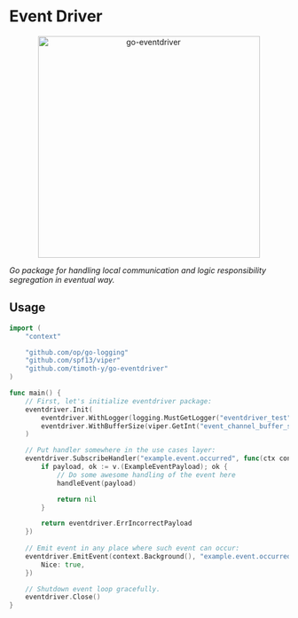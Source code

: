# Event Driver

<p align="center">
    <img src="https://github.com/timoth-y/go-eventdriver/blob/main/docs/go-eventdriver.png?raw=true" alt="go-eventdriver" width="400px"/>
</p>

_Go package for handling local communication and logic responsibility segregation in eventual way._

## Usage

```go
import (
	"context"

	"github.com/op/go-logging"
	"github.com/spf13/viper"
	"github.com/timoth-y/go-eventdriver"
)

func main() {
	// First, let's initialize eventdriver package:
	eventdriver.Init(
		eventdriver.WithLogger(logging.MustGetLogger("eventdriver_test")),
		eventdriver.WithBufferSize(viper.GetInt("event_channel_buffer_size")),
	)

	// Put handler somewhere in the use cases layer:
	eventdriver.SubscribeHandler("example.event.occurred", func(ctx context.Context, v interface{}) error {
		if payload, ok := v.(ExampleEventPayload); ok {
			// Do some awesome handling of the event here
			handleEvent(payload)

			return nil
		}

		return eventdriver.ErrIncorrectPayload
	})
	
	// Emit event in any place where such event can occur:
	eventdriver.EmitEvent(context.Background(), "example.event.occurred", ExampleEventPayload{
		Nice: true,
	})

	// Shutdown event loop gracefully.
	eventdriver.Close()
}
```
